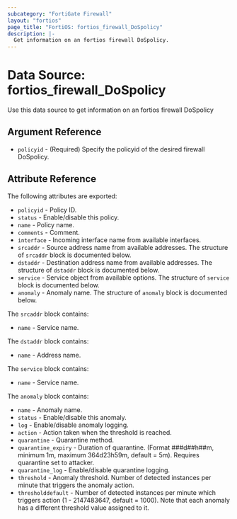 ```yaml
---
subcategory: "FortiGate Firewall"
layout: "fortios"
page_title: "FortiOS: fortios_firewall_DoSpolicy"
description: |-
  Get information on an fortios firewall DoSpolicy.
---
```


# Data Source: fortios_firewall_DoSpolicy
Use this data source to get information on an fortios firewall DoSpolicy

## Argument Reference

* `policyid` - (Required) Specify the policyid of the desired firewall DoSpolicy.

## Attribute Reference

The following attributes are exported:

* `policyid` - Policy ID.
* `status` - Enable/disable this policy.
* `name` - Policy name.
* `comments` - Comment.
* `interface` - Incoming interface name from available interfaces.
* `srcaddr` - Source address name from available addresses. The structure of `srcaddr` block is documented below.
* `dstaddr` - Destination address name from available addresses. The structure of `dstaddr` block is documented below.
* `service` - Service object from available options. The structure of `service` block is documented below.
* `anomaly` - Anomaly name. The structure of `anomaly` block is documented below.

The `srcaddr` block contains:

* `name` - Service name.

The `dstaddr` block contains:

* `name` - Address name.

The `service` block contains:

* `name` - Service name.

The `anomaly` block contains:

* `name` - Anomaly name.
* `status` - Enable/disable this anomaly.
* `log` - Enable/disable anomaly logging.
* `action` - Action taken when the threshold is reached.
* `quarantine` - Quarantine method.
* `quarantine_expiry` - Duration of quarantine. (Format ###d##h##m, minimum 1m, maximum 364d23h59m, default = 5m). Requires quarantine set to attacker.
* `quarantine_log` - Enable/disable quarantine logging.
* `threshold` - Anomaly threshold. Number of detected instances per minute that triggers the anomaly action.
* `thresholddefault` - Number of detected instances per minute which triggers action (1 - 2147483647, default = 1000). Note that each anomaly has a different threshold value assigned to it.

